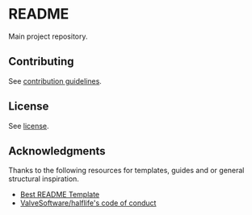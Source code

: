 # README

Main project repository.

## Contributing

See [contribution guidelines](CONTRIBUTING.md).

## License

See [license](LICENSE).

## Acknowledgments

Thanks to the following resources for templates, guides and or general structural inspiration.

- [Best README Template](https://github.com/othneildrew/Best-README-Template)
- [ValveSoftware/halflife's code of conduct](https://github.com/ValveSoftware/halflife?tab=readme-ov-file#conduct)
